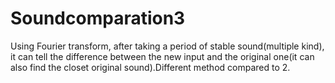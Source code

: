 # Soundcomparation3
Using Fourier transform, after taking a period of stable sound(multiple kind), it can tell the difference between the new input and the original one(it can also find the closet original sound).Different method compared to 2.
